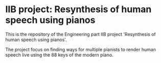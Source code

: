 # IIB project: Resynthesis of human speech using pianos

This is the repository of the Engineering part IIB project 'Resynthesis of human speech using pianos'. </br>

The project focus on finding ways for multiple pianists to render human speech live using the 88 keys of the modern piano. 
